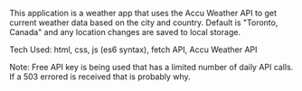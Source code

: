 This application is a weather app that uses the Accu Weather API to get current weather data based on the city and country. Default is "Toronto, Canada" and any location changes are saved to local storage.

Tech Used: html, css, js (es6 syntax), fetch API, Accu Weather API

Note: Free API key is being used that has a limited number of daily API calls. If a 503 errored is received that is probably why.